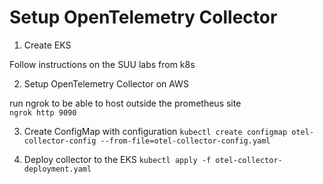 # Setup OpenTelemetry Collector

1. Create EKS

Follow instructions on the SUU labs from k8s

2. Setup OpenTelemetry Collector on AWS

run ngrok to be able to host outside the prometheus site  
```ngrok http 9090```  
  
3. Create ConfigMap with configuration
```kubectl create configmap otel-collector-config --from-file=otel-collector-config.yaml```

4. Deploy collector to the EKS
```kubectl apply -f otel-collector-deployment.yaml```


